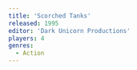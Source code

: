```yaml
---
title: 'Scorched Tanks'
released: 1995
editor: 'Dark Unicorn Productions'
players: 4
genres:
  - Action
---
```

